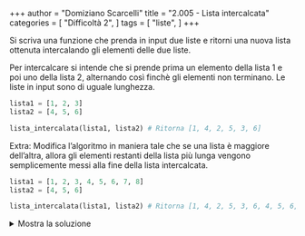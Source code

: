 +++
author = "Domiziano Scarcelli"
title = "2.005 - Lista intercalcata"
categories = [
    "Difficoltà 2",
]
tags = [
    "liste",
]
+++

Si scriva una funzione che prenda in input due liste e ritorni una nuova lista ottenuta intercalando gli elementi delle due liste. 

Per intercalcare si intende che si prende prima un elemento della lista 1 e poi uno della lista 2, alternando così finchè gli elementi non terminano. Le liste in input sono di uguale lunghezza.

```python
lista1 = [1, 2, 3]
lista2 = [4, 5, 6]

lista_intercalata(lista1, lista2) # Ritorna [1, 4, 2, 5, 3, 6]
```

Extra: Modifica l’algoritmo in maniera tale che se una lista è maggiore dell’altra, allora gli elementi restanti della lista più lunga vengono semplicemente messi alla fine della lista intercalcata.

```python
lista1 = [1, 2, 3, 4, 5, 6, 7, 8]
lista2 = [4, 5, 6]

lista_intercalata(lista1, lista2) # Ritorna [1, 4, 2, 5, 3, 6, 4, 5, 6, 7, 8]
```

<details>
<summary>Mostra la soluzione</summary>
>TODO: da fare

</details>

